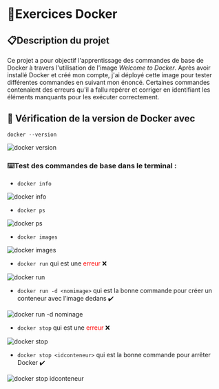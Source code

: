 <!-- Titre -->
# 🐋Exercices Docker

<!-- Introduction -->
## 📋Description du projet
Ce projet a pour objectif l'apprentissage des commandes de base de Docker à travers l'utilisation de l'image _Welcome to Docker_. Après avoir installé Docker et créé mon compte, j'ai déployé cette image pour tester différentes commandes en suivant mon énoncé. Certaines commandes contenaient des erreurs qu'il a fallu repérer et corriger en identifiant les éléments manquants pour les exécuter correctement.

<!-- Exercices -->
## 🔄️ Vérification de la version de Docker avec  
```docker --version```

![docker version](images/1.docker_version.png)

### ⌨️Test des commandes de base dans le terminal :
* ```docker info```

![docker info](images/2.docker_info.png)

* ```docker ps```

![docker ps](images/3.docker_ps.png)

* ```docker images```

![docker images](images/4.docker_images.png)

* ```docker run``` qui est une <span style="color: red;">erreur</span> ❌

![docker run](images/5.docker_run_erreur.png)

* ```docker run -d <nomimage>``` qui est la bonne commande pour créer un conteneur avec l’image dedans ✔️

![docker run -d nominage](images/6.docker_run.png)

* ```docker stop``` qui est une <span style="color: red;">erreur</span> ❌

![docker stop](images/7.docker_stop_erreur.png)

* ```docker stop <idconteneur>``` qui est la bonne commande pour arrêter Docker ✔️

![docker stop idconteneur](images/8.docker_stop.png)